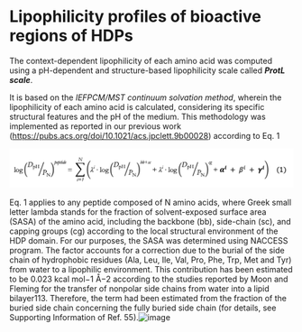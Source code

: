 # Lipophilicity profiles of bioactive regions of HDPs

The context-dependent lipophilicity of each amino acid was computed using a pH-dependent and structure-based lipophilicity scale called ***ProtL scale***.

It is based on the *IEFPCM/MST continuum solvation method*, wherein the lipophilicity of each amino acid is calculated, considering its specific structural features and the pH of the medium. This methodology was implemented as reported in our previous work (https://pubs.acs.org/doi/10.1021/acs.jpclett.9b00028) according to Eq. 1

![image](https://raw.githubusercontent.com/cbio3lab/SAR_RECOMBINANT_HDPs/main/PICTURES/eq1.png)


Eq. 1 applies to any peptide composed of N amino acids, where  Greek small letter lambda stands for the fraction of solvent-exposed surface area (SASA) of the amino acid, including the backbone (bb), side-chain (sc), and capping groups (cg) according to the local structural environment of the HDP domain. For our purposes, the SASA was determined using NACCESS program. The   factor accounts for a correction due to the burial of the side chain of hydrophobic residues (Ala, Leu, Ile, Val, Pro, Phe, Trp, Met and Tyr) from water to a lipophilic environment. This contribution has been estimated to be 0.023 kcal mol−1 Å−2 according to the studies reported by Moon and Fleming for the transfer of nonpolar side chains from water into a lipid bilayer113. Therefore, the   term had been estimated from the fraction of the buried side chain concerning the fully buried side chain (for details, see Supporting Information of Ref. 55).![image](https://github.com/user-attachments/assets/a16a5e09-f0e8-43f1-a29f-b9f08a53badb)




